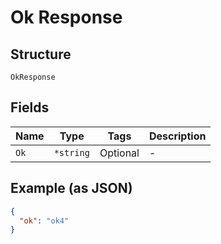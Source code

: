 
# Ok Response

## Structure

`OkResponse`

## Fields

| Name | Type | Tags | Description |
|  --- | --- | --- | --- |
| `Ok` | `*string` | Optional | - |

## Example (as JSON)

```json
{
  "ok": "ok4"
}
```

